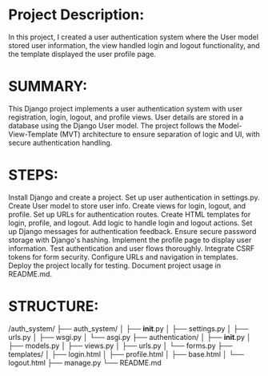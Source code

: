 # Project Description:
In this project, I created a user authentication system where the User model stored user information, the view handled login and logout functionality, and the template displayed the user profile page.

# SUMMARY:

This Django project implements a user authentication system with user registration, login, logout, and profile views. User details are stored in a database using the Django User model. The project follows the Model-View-Template (MVT) architecture to ensure separation of logic and UI, with secure authentication handling.

# STEPS:

Install Django and create a project.
Set up user authentication in settings.py.
Create User model to store user info.
Create views for login, logout, and profile.
Set up URLs for authentication routes.
Create HTML templates for login, profile, and logout.
Add logic to handle login and logout actions.
Set up Django messages for authentication feedback.
Ensure secure password storage with Django's hashing.
Implement the profile page to display user information.
Test authentication and user flows thoroughly.
Integrate CSRF tokens for form security.
Configure URLs and navigation in templates.
Deploy the project locally for testing.
Document project usage in README.md.

# STRUCTURE:

/auth_system/
    ├── auth_system/
    │   ├── __init__.py
    │   ├── settings.py
    │   ├── urls.py
    │   ├── wsgi.py
    │   └── asgi.py
    ├── authentication/
    │   ├── __init__.py
    │   ├── models.py
    │   ├── views.py
    │   ├── urls.py
    │   └── forms.py
    ├── templates/
    │   ├── login.html
    │   ├── profile.html
    │   ├── base.html
    │   └── logout.html
    ├── manage.py
    └── README.md


